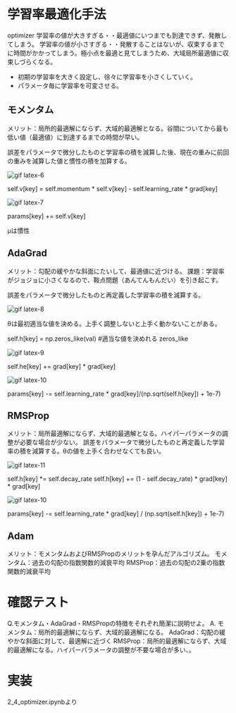 # 学習率最適化手法
optimizer
学習率の値が大きすぎる・・最適値にいつまでも到達できず、発散してしまう。
学習率の値が小さすぎる・・発散することはないが、収束するまでに時間がかかってしまう。極小点を最適と見てしまうため、大域局所最適値に収束しづらくなる。

- 初期の学習率を大きく設定し、徐々に学習率を小さくしていく。
- パラメータ毎に学習率を可変させる。

## モメンタム
メリット：局所的最適解にならず、大域的最適解となる。谷間についてから最も低い値（最適値）に到達するまでの時間が早い。

誤差をパラメータで微分したものと学習率の積を減算した後、現在の重みに前回の重みを減算した値と慣性の積を加算する。

![gif latex-6](https://user-images.githubusercontent.com/85814165/140569963-f38c4a8c-2e14-4189-9086-b6d204f7fd2d.gif)

self.v[key] = self.momentum * self.v[key] - self.learning_rate * grad[key]

![gif latex-7](https://user-images.githubusercontent.com/85814165/140569998-48463342-ede4-4c4b-aefe-3d9a45d24c3d.gif)

params[key] += self.v[key]

μは慣性

## AdaGrad
メリット：勾配の緩やかな斜面にたいして、最適値に近づける。
課題：学習率がジョジョに小さくなるので、鞍点問題（あんてんもんだい）を引き起こす。

誤差をパラメータで微分したものと再定義した学習率の積を減算する。

![gif latex-8](https://user-images.githubusercontent.com/85814165/140571338-57122eba-9a58-466a-8d8a-950a8948dfe3.gif)

θは最初適当な値を決める。上手く調整しないと上手く動かないことがある。

self.h[key] = np.zeros_like(val) #適当な値を決めれる zeros_like

![gif latex-9](https://user-images.githubusercontent.com/85814165/140571418-11bf34bf-f190-4177-862d-026121dd16ef.gif)

self.he[key] += grad[key] * grad[key]

![gif latex-10](https://user-images.githubusercontent.com/85814165/140571559-4bd23419-e2a1-4f2d-b571-b514222d07fe.gif)

params[key] -= self.learning_rate * grad[key]/(np.sqrt(self.h[key]) + 1e-7)

## RMSProp
メリット：局所最適解にならず、大域的最適解となる。ハイパーパラメータの調整が必要な場合が少ない。
誤差をパラメータで微分したものと再定義した学習率の積を減算する。θの値を上手く合わせなくても良い。

![gif latex-11](https://user-images.githubusercontent.com/85814165/140572512-97f61313-518d-46e4-a482-31cff86f83c9.gif)

self.h[key] *= self.decay_rate
self.h[key] += (1 - self.decay_rate) * grad[key] * grad[key]

![gif latex-10](https://user-images.githubusercontent.com/85814165/140572520-eba7add5-b5df-44dd-be5b-27ddd935debe.gif)

params[key] -= self.learning_rate * grad[key] / (np.sqrt(self.h[key]) + 1e-7)

## Adam
メリット：モメンタムおよびRMSPropのメリットを孕んだアルゴリズム。
モメンタム：過去の勾配の指数関数的減衰平均
RMSProp：過去の勾配の2乗の指数関数的減衰平均

# 確認テスト
Q.モメンタム・AdaGrad・RMSPropの特徴をそれぞれ簡潔に説明せよ。
A.
モメンタム：局所的最適解にならず、大域的最適解になる。
AdaGrad：勾配の緩やかな斜面に対して、最適解に近づく
RMSProp：局所的最適解にならず、大域的最適解になる。ハイパーパラメータの調整が不要な場合が多い、。

# 実装
2_4_optimizer.ipynbより

